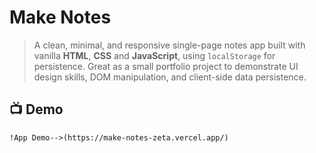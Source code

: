 # Make Notes


> A clean, minimal, and responsive single-page notes app built with vanilla **HTML**, **CSS** and **JavaScript**, using `localStorage` for persistence. Great as a small portfolio project to demonstrate UI design skills, DOM manipulation, and client-side data persistence.


## 📺 Demo


```md
!App Demo-->(https://make-notes-zeta.vercel.app/)
